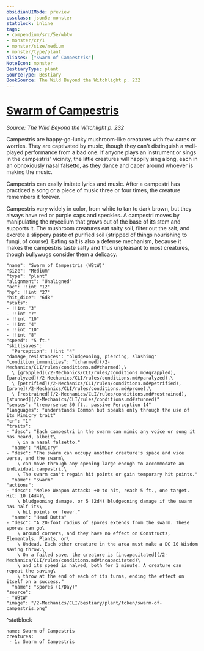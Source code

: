 ```yaml
---
obsidianUIMode: preview
cssclass: json5e-monster
statblock: inline
tags:
- compendium/src/5e/wbtw
- monster/cr/1
- monster/size/medium
- monster/type/plant
aliases: ["Swarm of Campestris"]
NoteIcon: monster
BestiaryType: plant
SourceType: Bestiary
BookSource: The Wild Beyond the Witchlight p. 232
---
```

# [Swarm of Campestris](2-Mechanics/CLI/bestiary/plant/swarm-of-campestris-wbtw.md)
*Source: The Wild Beyond the Witchlight p. 232*  

Campestris are happy-go-lucky mushroom-like creatures with few cares or worries. They are captivated by music, though they can't distinguish a well-played performance from a bad one. If anyone plays an instrument or sings in the campestris' vicinity, the little creatures will happily sing along, each in an obnoxiously nasal falsetto, as they dance and caper around whoever is making the music.

Campestris can easily imitate lyrics and music. After a campestri has practiced a song or a piece of music three or four times, the creature remembers it forever.

Campestris vary widely in color, from white to tan to dark brown, but they always have red or purple caps and speckles. A campestri moves by manipulating the mycelium that grows out of the base of its stem and supports it. The mushroom creatures eat salty soil, filter out the salt, and excrete a slippery paste of purified soil (stripped of things nourishing to fungi, of course). Eating salt is also a defense mechanism, because it makes the campestris taste salty and thus unpleasant to most creatures, though bullywugs consider them a delicacy.

```statblock
"name": "Swarm of Campestris (WBtW)"
"size": "Medium"
"type": "plant"
"alignment": "Unaligned"
"ac": !!int "12"
"hp": !!int "27"
"hit_dice": "6d8"
"stats":
- !!int "3"
- !!int "7"
- !!int "10"
- !!int "4"
- !!int "10"
- !!int "8"
"speed": "5 ft."
"skillsaves":
  "Perception": !!int "4"
"damage_resistances": "bludgeoning, piercing, slashing"
"condition_immunities": "[charmed](/2-Mechanics/CLI/rules/conditions.md#charmed),\
  \ [grappled](/2-Mechanics/CLI/rules/conditions.md#grappled), [paralyzed](/2-Mechanics/CLI/rules/conditions.md#paralyzed),\
  \ [petrified](/2-Mechanics/CLI/rules/conditions.md#petrified), [prone](/2-Mechanics/CLI/rules/conditions.md#prone),\
  \ [restrained](/2-Mechanics/CLI/rules/conditions.md#restrained), [stunned](/2-Mechanics/CLI/rules/conditions.md#stunned)"
"senses": "tremorsense 30 ft., passive Perception 14"
"languages": "understands Common but speaks only through the use of its Mimicry trait"
"cr": "1"
"traits":
- "desc": "Each campestri in the swarm can mimic any voice or song it has heard, albeit\
    \ in a nasal falsetto."
  "name": "Mimicry"
- "desc": "The swarm can occupy another creature's space and vice versa, and the swarm\
    \ can move through any opening large enough to accommodate an individual campestri.\
    \ The swarm can't regain hit points or gain temporary hit points."
  "name": "Swarm"
"actions":
- "desc": "Melee Weapon Attack: +0 to hit, reach 5 ft., one target. Hit: 10 (4d4)\
    \ bludgeoning damage, or 5 (2d4) bludgeoning damage if the swarm has half its\
    \ hit points or fewer."
  "name": "Head Butts"
- "desc": "A 20-foot radius of spores extends from the swarm. These spores can go\
    \ around corners, and they have no effect on Constructs, Elementals, Plants, or\
    \ Undead. Each other creature in the area must make a DC 10 Wisdom saving throw.\
    \ On a failed save, the creature is [incapacitated](/2-Mechanics/CLI/rules/conditions.md#incapacitated)\
    \ and its speed is halved, both for 1 minute. A creature can repeat the saving\
    \ throw at the end of each of its turns, ending the effect on itself on a success."
  "name": "Spores (1/Day)"
"source":
- "WBtW"
"image": "/2-Mechanics/CLI/bestiary/plant/token/swarm-of-campestris.png"
```
^statblock

```encounter-table
name: Swarm of Campestris
creatures:
 - 1: Swarm of Campestris
```
